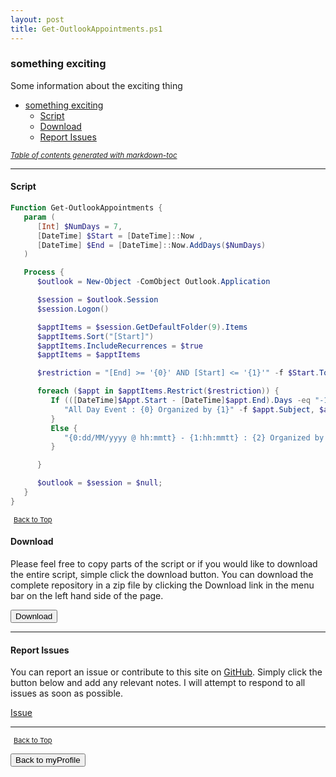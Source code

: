 ```yaml
---
layout: post
title: Get-OutlookAppointments.ps1
---
```


### something exciting

Some information about the exciting thing

- [something exciting](#something-exciting)
  - [Script](#script)
  - [Download](#download)
  - [Report Issues](#report-issues)

<small><i><a href='http://ecotrust-canada.github.io/markdown-toc/'>Table of contents generated with markdown-toc</a></i></small>

---

#### Script

```powershell
Function Get-OutlookAppointments {
   param (
      [Int] $NumDays = 7,
      [DateTime] $Start = [DateTime]::Now ,
      [DateTime] $End = [DateTime]::Now.AddDays($NumDays)
   )

   Process {
      $outlook = New-Object -ComObject Outlook.Application

      $session = $outlook.Session
      $session.Logon()

      $apptItems = $session.GetDefaultFolder(9).Items
      $apptItems.Sort("[Start]")
      $apptItems.IncludeRecurrences = $true
      $apptItems = $apptItems

      $restriction = "[End] >= '{0}' AND [Start] <= '{1}'" -f $Start.ToString("g"), $End.ToString("g")

      foreach ($appt in $apptItems.Restrict($restriction)) {
         If (([DateTime]$Appt.Start - [DateTime]$appt.End).Days -eq "-1") {
            "All Day Event : {0} Organized by {1}" -f $appt.Subject, $appt.Organizer
         }
         Else {
            "{0:dd/MM/yyyy @ hh:mmtt} - {1:hh:mmtt} : {2} Organized by {3}" -f [DateTime]$appt.Start, [DateTime]$appt.End, $appt.Subject, $appt.Organizer
         }

      }

      $outlook = $session = $null;
   }
}
```

<span style="font-size:11px;"><a href="#"><i class="fas fa-caret-up" aria-hidden="true" style="color: white; margin-right:5px;"></i>Back to Top</a></span>

#### Download

Please feel free to copy parts of the script or if you would like to download the entire script, simple click the download button. You can download the complete repository in a zip file by clicking the Download link in the menu bar on the left hand side of the page.

<button class="btn" type="submit" onclick="window.open('https://scripts.lukeleigh.com/powershell/functions/myProfile/Get-OutlookAppointments.ps1')">
    <i class="fa fa-cloud-download-alt">
    </i>
        Download
</button>

---

#### Report Issues

You can report an issue or contribute to this site on <a href="https://github.com/BanterBoy/scripts-blog/issues">GitHub</a>. Simply click the button below and add any relevant notes. I will attempt to respond to all issues as soon as possible.

<!-- Place this tag where you want the button to render. -->

<a class="github-button" href="https://github.com/BanterBoy/scripts-blog/issues/new?title=Get-OutlookAppointments.ps1&body=There is a problem with this function. Please find details below." data-show-count="true" aria-label="Issue BanterBoy/scripts-blog on GitHub">Issue</a>

---

<span style="font-size:11px;"><a href="#"><i class="fas fa-caret-up" aria-hidden="true" style="color: white; margin-right:5px;"></i>Back to Top</a></span>

<a href="/menu/_pages/myProfile.html">
    <button class="btn">
        <i class='fas fa-reply'>
        </i>
            Back to myProfile
    </button>
</a>

[1]: http://ecotrust-canada.github.io/markdown-toc
[2]: https://github.com/googlearchive/code-prettify
